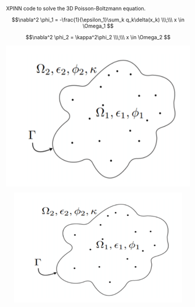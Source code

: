 
XPINN code to solve the 3D Poisson-Boltzmann equation.

$$\nabla^2 \phi_1 = -\frac{1}{\epsilon_1}\sum_k q_k\delta(x_k) \\\;\\\ x \in \Omega_1 $$

$$\nabla^2 \phi_2 = \kappa^2\phi_2 \\\;\\\ x \in \Omega_2 $$
   
![alt text](https://github.com/MartinAchondo/Poisson-Boltzmann-Equation-Simulation-Using-XPINNs/blob/master/img/Implicit-solvent.png?raw=true)

<p align="center">
  <img width="460" height="300" src="https://github.com/MartinAchondo/Poisson-Boltzmann-Equation-Simulation-Using-XPINNs/blob/master/img/Implicit-solvent.png">
</p>